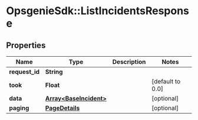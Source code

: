 # OpsgenieSdk::ListIncidentsResponse

## Properties
Name | Type | Description | Notes
------------ | ------------- | ------------- | -------------
**request_id** | **String** |  | 
**took** | **Float** |  | [default to 0.0]
**data** | [**Array&lt;BaseIncident&gt;**](BaseIncident.md) |  | [optional] 
**paging** | [**PageDetails**](PageDetails.md) |  | [optional] 


